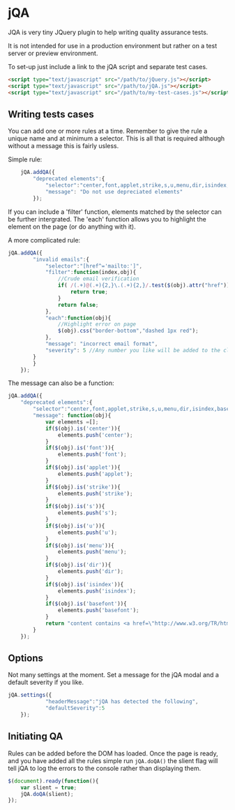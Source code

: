 jQA
===

JQA is very tiny JQuery plugin to help writing quality assurance tests.

It is not intended for use in a production environment but rather on a test server or preview environment.

To set-up just include a link to the jQA script and separate test cases.

```html
<script type="text/javascript" src="/path/to/jQuery.js"></script>
<script type="text/javascript" src="/path/to/jQA.js"></script>
<script type="text/javascript" src="/path/to/my-test-cases.js"></script>
```

Writing tests cases
-------------------

You can add one or more rules at a time. Remember to give the rule a unique name and at minimum a selector. This is all that is required although without a message this is fairly usless. 

Simple rule:

```javascript
	jQA.addQA({
		"deprecated elements":{
			"selector":"center,font,applet,strike,s,u,menu,dir,isindex,basefont",
			"message": "Do not use depreciated elements"
		});	
```
If you can include a 'filter' function, elements matched by the selector can be further intergrated. The 'each' function allows you to highlight the element on the page (or do anything with it).

A more complicated rule:

```javascript
jQA.addQA({
		"invalid emails":{
			"selector":"[href^='mailto:']",
			"filter":function(index,obj){
				//Crude email verification
				if( /(.+)@(.+){2,}\.(.+){2,}/.test($(obj).attr("href")){
					return true;
				}
				return false;
			},
			"each":function(obj){
				//Highlight error on page
				$(obj).css("border-bottom","dashed 1px red");
			},
			"message": "incorrect email format",
			"severity": 5 //Any number you like will be added to the class on the 
		}
		}
	});
```
The message can also be a function:

```javascript
jQA.addQA({
	"deprecated elements":{
		"selector":"center,font,applet,strike,s,u,menu,dir,isindex,basefont",
		"message": function(obj){
			var elements =[];
			if($(obj).is('center')){
				elements.push('center');
			}
			if($(obj).is('font')){
				elements.push('font');
			}
			if($(obj).is('applet')){
				elements.push('applet');
			}
			if($(obj).is('strike')){
				elements.push('strike');
			}
			if($(obj).is('s')){
				elements.push('s');
			}
			if($(obj).is('u')){
				elements.push('u');
			}
			if($(obj).is('menu')){
				elements.push('menu');
			}
			if($(obj).is('dir')){
				elements.push('dir');
			}
			if($(obj).is('isindex')){
				elements.push('isindex');
			}
			if($(obj).is('basefont')){
				elements.push('basefont');
			}
			return "content contains <a href=\"http://www.w3.org/TR/html4/index/attributes.html\">deprecated elements</a>: "+ elements.join(', ');
		}
	});	
```

Options
-------

Not many settings at the moment. Set a message for the jQA modal and a default severity if you like.

```javascript
jQA.settings({
			"headerMessage":"jQA has detected the following",
			"defaultSeverity":5
	});
```


Initiating QA
-------------

Rules can be added before the DOM has loaded. Once the page is ready, and you have added all the rules simple run `jQA.doQA()` the slient flag will tell jQA to log the errors to the console rather than displaying them.

```javascript
$(document).ready(function(){
	var slient = true;
	jQA.doQA(slient);
});
```
